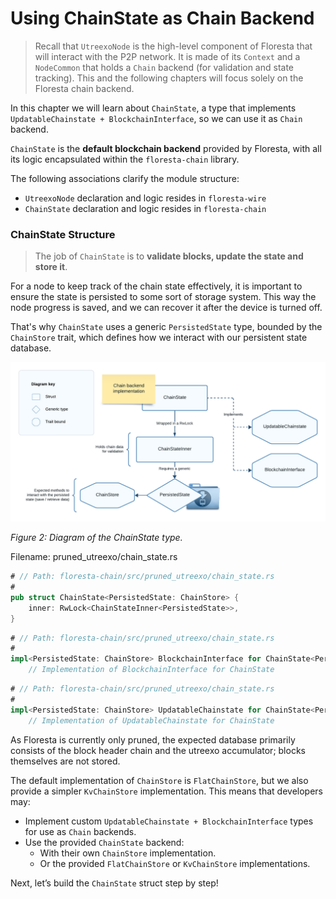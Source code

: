 # Using ChainState as Chain Backend

> Recall that `UtreexoNode` is the high-level component of Floresta that will interact with the P2P network. It is made of its `Context` and a `NodeCommon` that holds a `Chain` backend (for validation and state tracking). This and the following chapters will focus solely on the Floresta chain backend.

In this chapter we will learn about `ChainState`, a type that implements `UpdatableChainstate + BlockchainInterface`, so we can use it as `Chain` backend.

`ChainState` is the **default blockchain backend** provided by Floresta, with all its logic encapsulated within the `floresta-chain` library.

The following associations clarify the module structure:

- `UtreexoNode` declaration and logic resides in `floresta-wire`
- `ChainState` declaration and logic resides in `floresta-chain`

### ChainState Structure

> The job of `ChainState` is to **validate blocks, update the state and store it**.

For a node to keep track of the chain state effectively, it is important to ensure the state is persisted to some sort of storage system. This way the node progress is saved, and we can recover it after the device is turned off.

That's why `ChainState` uses a generic `PersistedState` type, bounded by the `ChainStore` trait, which defines how we interact with our persistent state database.

![](./img/chainstate.png)

*Figure 2: Diagram of the ChainState type.*

Filename: pruned_utreexo/chain_state.rs

```rust
# // Path: floresta-chain/src/pruned_utreexo/chain_state.rs
#
pub struct ChainState<PersistedState: ChainStore> {
    inner: RwLock<ChainStateInner<PersistedState>>,
}
```

```rust
# // Path: floresta-chain/src/pruned_utreexo/chain_state.rs
#
impl<PersistedState: ChainStore> BlockchainInterface for ChainState<PersistedState> {
    // Implementation of BlockchainInterface for ChainState
```

```rust
# // Path: floresta-chain/src/pruned_utreexo/chain_state.rs
#
impl<PersistedState: ChainStore> UpdatableChainstate for ChainState<PersistedState> {
    // Implementation of UpdatableChainstate for ChainState
```

As Floresta is currently only pruned, the expected database primarily consists of the block header chain and the utreexo accumulator; blocks themselves are not stored.

The default implementation of `ChainStore` is `FlatChainStore`, but we also provide a simpler `KvChainStore` implementation. This means that developers may:

- Implement custom `UpdatableChainstate + BlockchainInterface` types for use as `Chain` backends.
- Use the provided `ChainState` backend:
    - With their own `ChainStore` implementation.
    - Or the provided `FlatChainStore` or `KvChainStore` implementations.

Next, let’s build the `ChainState` struct step by step!
